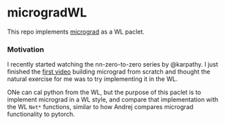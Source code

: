 # microgradWL

This repo implements [micrograd](https://github.com/karpathy/micrograd) as a WL paclet.

### Motivation
I recently started watching the nn-zero-to-zero series by @karpathy. I just finished the [first video](https://youtu.be/VMj-3S1tku0) building micrograd from scratch and thought the natural exercise for me was to try implementing it in the WL.

ONe can cal python from the WL, but the purpose of this paclet is to implement micrograd in a WL style, and compare that implementation with the WL `Net*` functions, similar to how Andrej compares micrograd functionality to pytorch.